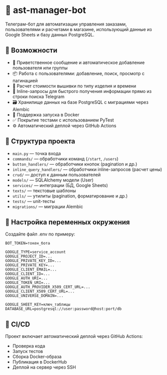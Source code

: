 # 🤖 ast-manager-bot

Телеграм-бот для автоматизации управления заказами, пользователями и расчетами в магазине, использующий данные из Google Sheets и базу данных PostgreSQL.

## 🚀 Возможности

- 📌 Приветственное сообщение и автоматическое добавление пользователя или группы
- 📦 Работа с пользователями: добавление, поиск, просмотр с пагинацией
- 🧮 Расчет стоимости вышивки по типу изделия и времени
- 🔎 Inline-запросы для быстрого получения информации прямо из строки поиска Telegram
- 🗃 Хранилище данных на базе PostgreSQL с миграциями через Alembic
- 🐳 Поддержка запуска в Docker
- ✅ Покрытие тестами с использованием PyTest
- ⚙️ Автоматический деплой через GitHub Actions

## 📁 Структура проекта

- `main.py` — точка входа
- `commands/` — обработчики команд (`/start`, `/users`)
- `button_handlers/` — обработчики кнопок (pagination и др.)
- `inline_query_handlers/` — обработчики inline-запросов (расчет цены)
- `crud/` — доступ к данным пользователей
- `models/` — SQLAlchemy модели (User)
- `services/` — интеграции (БД, Google Sheets)
- `texts/` — текстовые шаблоны
- `utils/` — утилиты (pagination, форматирование и др.)
- `tests/` — unit-тесты
- `migrations/` — миграции Alembic

## 🔧 Настройка переменных окружения
Создайте файл .env по примеру:

```
BOT_TOKEN=токен_бота

GOOGLE_TYPE=service_account
GOOGLE_PROJECT_ID=...
GOOGLE_PRIVATE_KEY_ID=...
GOOGLE_PRIVATE_KEY=...
GOOGLE_CLIENT_EMAIL=...
GOOGLE_CLIENT_ID=...
GOOGLE_AUTH_URI=...
GOOGLE_TOKEN_URI=...
GOOGLE_AUTH_PROVIDER_X509_CERT_URL=...
GOOGLE_CLIENT_X509_CERT_URL=...
GOOGLE_UNIVERSE_DOMAIN=...

GOOGLE_SHEET_KEY=ключ_таблицы
DATABASE_URL=postgresql://user:password@host:port/db
```

## 🧬 CI/CD
Проект включает автоматический деплой через GitHub Actions:
* Проверка кода
* Запуск тестов
* Сборка Docker-образа
* Публикация в DockerHub
* Деплой на сервер через SSH


